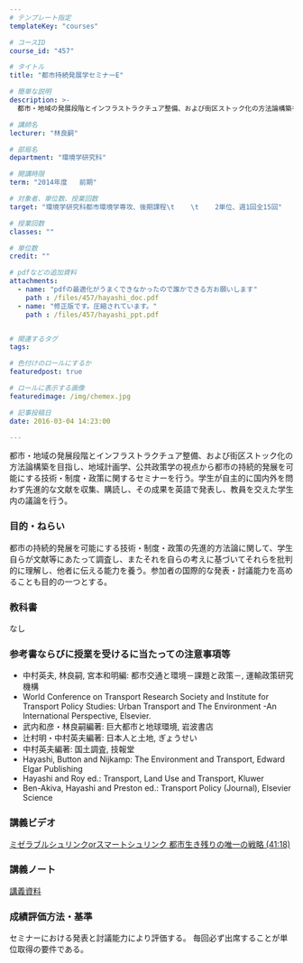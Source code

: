 ```yaml
---
# テンプレート指定
templateKey: "courses"

# コースID
course_id: "457"

# タイトル
title: "都市持続発展学セミナーE"

# 簡単な説明
description: >-
  都市・地域の発展段階とインフラストラクチュア整備、および街区ストック化の方法論構築を目指し、地域計画学、公共政策学の視点から都市の持続的発展を可能にする技術・制度・政策に関するセミナーを行う。学生が自...

# 講師名
lecturer: "林良嗣"

# 部局名
department: "環境学研究科"

# 開講時限
term: "2014年度	前期"

# 対象者、単位数、授業回数
target: "環境学研究科都市環境学専攻、後期課程\t    \t    2単位、週1回全15回"

# 授業回数
classes: ""

# 単位数
credit: ""

# pdfなどの追加資料
attachments: 
  - name: "pdfの最適化がうまくできなかったので誰かできる方お願いします" 
    path : /files/457/hayashi_doc.pdf
  - name: "修正版です。圧縮されています。" 
    path : /files/457/hayashi_ppt.pdf


# 関連するタグ
tags:

# 色付けのロールにするか
featuredpost: true

# ロールに表示する画像
featuredimage: /img/chemex.jpg

# 記事投稿日
date: 2016-03-04 14:23:00

---
```

都市・地域の発展段階とインフラストラクチュア整備、および街区ストック化の方法論構築を目指し、地域計画学、公共政策学の視点から都市の持続的発展を可能にする技術・制度・政策に関するセミナーを行う。学生が自主的に国内外を問わず先進的な文献を収集、購読し、その成果を英語で発表し、教員を交えた学生内の議論を行う。


### 目的・ねらい

都市の持続的発展を可能にする技術・制度・政策の先進的方法論に関して、学生自らが文献等にあたって調査し、またそれを自らの考えに基づいてそれらを批判的に理解し、他者に伝える能力を養う。参加者の国際的な発表・討議能力を高めることも目的の一つとする。 

### 教科書

なし

### 参考書ならびに授業を受けるに当たっての注意事項等

  * 中村英夫, 林良嗣, 宮本和明編: 都市交通と環境－課題と政策－, 運輸政策研究機構
  * World Conference on Transport Research Society and Institute for Transport Policy Studies: Urban Transport and The Environment -An International Perspective, Elsevier.
  * 武内和彦・林良嗣編著: 巨大都市と地球環境, 岩波書店
  * 辻村明・中村英夫編著: 日本人と土地, ぎょうせい
  * 中村英夫編著: 国土調査, 技報堂
  * Hayashi, Button and Nijkamp: The Environment and Transport, Edward Elgar Publishing
  * Hayashi and Roy ed.: Transport, Land Use and Transport, Kluwer
  * Ben-Akiva, Hayashi and Preston ed.: Transport Policy (Journal), Elsevier Science

### 講義ビデオ

[ミゼラブルシュリンクorスマートシュリンク 都市生き残りの唯一の戦略 (41:18)](http://nuvideo.media.nagoya-u.ac.jp/embed/969b3880680c2525219d326b94ff0e98b86840b2) 

### 講義ノート


[講義資料](/files/457/hayashi_ppt.pdf) 

### 成績評価方法・基準

セミナーにおける発表と討議能力により評価する。 毎回必ず出席することが単位取得の要件である。
